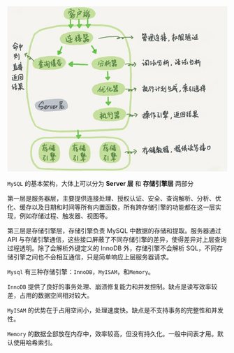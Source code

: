 ![MySQL 的逻辑架构图](assets/v2-ff1945c1206a407e42904c2e44865262_720w.jpg)

`MySQL` 的基本架构，大体上可以分为 **Server 层** 和 **存储引擎层** 两部分

第一层是服务器层，主要提供连接处理、授权认证、安全、查询解析、分析、优化、缓存以及日期和时间等所有内置函数，所有跨存储引擎的功能都在这一层实现，例如存储过程、触发器、视图等。

第三层是存储引擎层，存储引擎负责 MySQL 中数据的存储和提取。服务器通过 API 与存储引擎通信，这些接口屏蔽了不同存储引擎的差异，使得差异对上层查询过程透明。除了会解析外键定义的 InnoDB 外，存储引擎不会解析 SQL，不同存储引擎之间也不会相互通信，只是简单响应上层服务器请求。



`Mysql` 有三种存储引擎：`InnoDB`，`MyISAM`，和`Memory`。

`InnoDB` 提供了良好的事务处理、崩溃修复能力和并发控制。缺点是读写效率较差，占用的数据空间相对较大。

`MyISAM` 的优势在于占用空间小，处理速度快。缺点是不支持事务的完整性和并发性。

`Memory` 的数据全部放在内存中，效率较高，但没有持久化。一般中间表才用。默认使用哈希索引。

